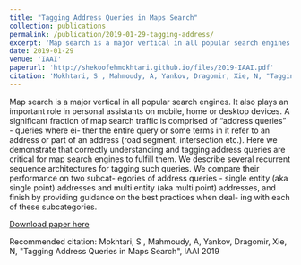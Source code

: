 ```yaml
---
title: "Tagging Address Queries in Maps Search"
collection: publications
permalink: /publication/2019-01-29-tagging-address/
excerpt: 'Map search is a major vertical in all popular search engines. It also plays an important role in personal assistants on mobile, home or desktop devices. A significant fraction of map search traffic is comprised of “address queries” - queries where ei- ther the entire query or some terms in it refer to an address or part of an address (road segment, intersection etc.). Here we demonstrate that correctly understanding and tagging address queries are critical for map search engines to fulfill them. We describe several recurrent sequence architectures for tagging such queries. We compare their performance on two subcat- egories of address queries - single entity (aka single point) addresses and multi entity (aka multi point) addresses, and finish by providing guidance on the best practices when deal- ing with each of these subcategories.'
date: 2019-01-29
venue: 'IAAI'
paperurl: 'http://shekoofehmokhtari.github.io/files/2019-IAAI.pdf'
citation: 'Mokhtari, S , Mahmoudy, A, Yankov, Dragomir, Xie, N, "Tagging Address Queries in Maps Search", IAAI 2019'
---
```

Map search is a major vertical in all popular search engines. It also plays an important role in personal assistants on mobile, home or desktop devices. A significant fraction of map search traffic is comprised of “address queries” - queries where ei- ther the entire query or some terms in it refer to an address or part of an address (road segment, intersection etc.). Here we demonstrate that correctly understanding and tagging address queries are critical for map search engines to fulfill them. We describe several recurrent sequence architectures for tagging such queries. We compare their performance on two subcat- egories of address queries - single entity (aka single point) addresses and multi entity (aka multi point) addresses, and finish by providing guidance on the best practices when deal- ing with each of these subcategories.

[Download paper here](http://shekoofehmokhtari.github.io/files/2019-IAAI.pdf)

Recommended citation: Mokhtari, S , Mahmoudy, A, Yankov, Dragomir, Xie, N, "Tagging Address Queries in Maps Search", IAAI 2019
